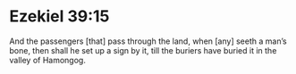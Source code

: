 # Ezekiel 39:15

And the passengers [that] pass through the land, when [any] seeth a man’s bone, then shall he set up a sign by it, till the buriers have buried it in the valley of Hamongog.